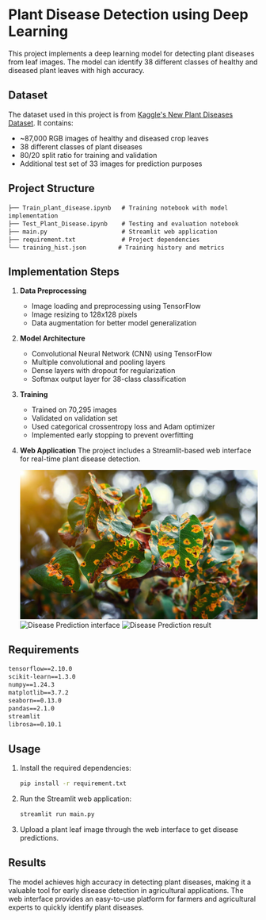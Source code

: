 # Plant Disease Detection using Deep Learning

This project implements a deep learning model for detecting plant diseases from leaf images. The model can identify 38 different classes of healthy and diseased plant leaves with high accuracy.

## Dataset

The dataset used in this project is from [Kaggle's New Plant Diseases Dataset](https://www.kaggle.com/datasets/vipoooool/new-plant-diseases-dataset). It contains:
- ~87,000 RGB images of healthy and diseased crop leaves
- 38 different classes of plant diseases
- 80/20 split ratio for training and validation
- Additional test set of 33 images for prediction purposes

## Project Structure

```
├── Train_plant_disease.ipynb   # Training notebook with model implementation
├── Test_Plant_Disease.ipynb    # Testing and evaluation notebook
├── main.py                     # Streamlit web application
├── requirement.txt             # Project dependencies
└── training_hist.json         # Training history and metrics
```

## Implementation Steps

1. **Data Preprocessing**
   - Image loading and preprocessing using TensorFlow
   - Image resizing to 128x128 pixels
   - Data augmentation for better model generalization

2. **Model Architecture**
   - Convolutional Neural Network (CNN) using TensorFlow
   - Multiple convolutional and pooling layers
   - Dense layers with dropout for regularization
   - Softmax output layer for 38-class classification

3. **Training**
   - Trained on 70,295 images
   - Validated on validation set
   - Used categorical crossentropy loss and Adam optimizer
   - Implemented early stopping to prevent overfitting

4. **Web Application**
   The project includes a Streamlit-based web interface for real-time plant disease detection.

   ![Web App Interface](home_page.jpeg)
   ![Disease Prediction interface]([prediction_page.jpeg](https://github.com/user-attachments/assets/ca4d65cd-3983-49ce-baf0-936ebb60dc23))
   ![Disease Prediction result](https://github.com/user-attachments/assets/89296006-1213-4860-a0d1-169720a5ca3b)

## Requirements

```
tensorflow==2.10.0
scikit-learn==1.3.0
numpy==1.24.3
matplotlib==3.7.2
seaborn==0.13.0
pandas==2.1.0
streamlit
librosa==0.10.1
```

## Usage

1. Install the required dependencies:
   ```bash
   pip install -r requirement.txt
   ```

2. Run the Streamlit web application:
   ```bash
   streamlit run main.py
   ```

3. Upload a plant leaf image through the web interface to get disease predictions.

## Results

The model achieves high accuracy in detecting plant diseases, making it a valuable tool for early disease detection in agricultural applications. The web interface provides an easy-to-use platform for farmers and agricultural experts to quickly identify plant diseases.
